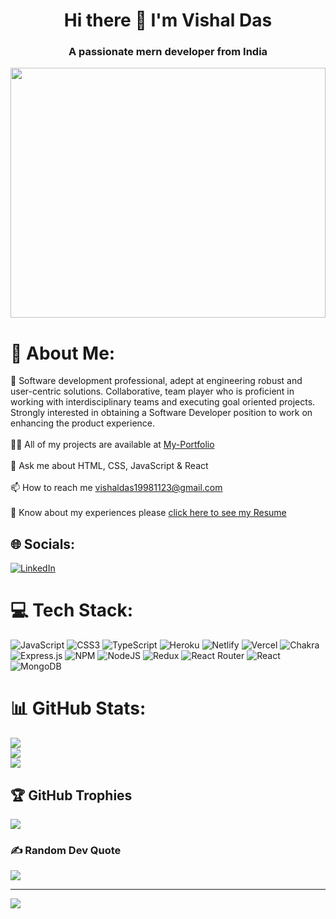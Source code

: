 <h1 align="center"> Hi there 👋  I'm Vishal Das</h1>
<h3 align="center">A passionate mern developer from India </h3>
<img width="100%" height="400" src="https://miro.medium.com/max/1400/0*FGD6BUzzZs1VJLuY.gif" alt"gif"/>

# 💫 About Me:

🌱 Software development professional, adept at engineering robust and user-centric solutions. Collaborative, team player who is proficient in working with interdisciplinary teams and executing goal oriented projects. Strongly interested in obtaining a Software Developer position to work on enhancing the product experience.<br><br>👨‍💻 All of my projects are available at <a href="https://vishal6566.github.io/"  target="blank"> My-Portfolio</a><br><br>💬 Ask me about HTML, CSS, JavaScript & React<br><br>📫 How to reach me vishaldas19981123@gmail.com<br><br>📄 Know about my experiences please <a href="https://drive.google.com/file/d/1HInMgzud6KmXGA84YLOrZTSE8FsMUc4X/view?usp=sharing" target="blank">click here to see my Resume</a>



## 🌐 Socials:
[![LinkedIn](https://img.shields.io/badge/LinkedIn-%230077B5.svg?logo=linkedin&logoColor=white)](https://linkedin.com/in/https://www.linkedin.com/in/vishal-das-5a2152176/) 

# 💻 Tech Stack:
![JavaScript](https://img.shields.io/badge/javascript-%23323330.svg?style=flat&logo=javascript&logoColor=%23F7DF1E) ![CSS3](https://img.shields.io/badge/css3-%231572B6.svg?style=flat&logo=css3&logoColor=white) ![TypeScript](https://img.shields.io/badge/typescript-%23007ACC.svg?style=flat&logo=typescript&logoColor=white) ![Heroku](https://img.shields.io/badge/heroku-%23430098.svg?style=flat&logo=heroku&logoColor=white) ![Netlify](https://img.shields.io/badge/netlify-%23000000.svg?style=flat&logo=netlify&logoColor=#00C7B7) ![Vercel](https://img.shields.io/badge/vercel-%23000000.svg?style=flat&logo=vercel&logoColor=white) ![Chakra](https://img.shields.io/badge/chakra-%234ED1C5.svg?style=flat&logo=chakraui&logoColor=white) ![Express.js](https://img.shields.io/badge/express.js-%23404d59.svg?style=flat&logo=express&logoColor=%2361DAFB) ![NPM](https://img.shields.io/badge/NPM-%23000000.svg?style=flat&logo=npm&logoColor=white) ![NodeJS](https://img.shields.io/badge/node.js-6DA55F?style=flat&logo=node.js&logoColor=white) ![Redux](https://img.shields.io/badge/redux-%23593d88.svg?style=flat&logo=redux&logoColor=white) ![React Router](https://img.shields.io/badge/React_Router-CA4245?style=flat&logo=react-router&logoColor=white) ![React](https://img.shields.io/badge/react-%2320232a.svg?style=flat&logo=react&logoColor=%2361DAFB) ![MongoDB](https://img.shields.io/badge/MongoDB-%234ea94b.svg?style=flat&logo=mongodb&logoColor=white)
# 📊 GitHub Stats:
![](https://github-readme-stats-git-masterrstaa-rickstaa.vercel.app/api?username=vishal6566)<br/>
![](https://github-readme-streak-stats.herokuapp.com/?user=vishal6566)<br/>
![](https://github-readme-stats-git-masterrstaa-rickstaa.vercel.app/api/top-langs/?username=vishal6566)

## 🏆 GitHub Trophies
![](https://github-profile-trophy.vercel.app/?username=vishal6566&theme=radical&no-frame=false&no-bg=true&margin-w=4)

### ✍️ Random Dev Quote
![](https://quotes-github-readme.vercel.app/api?type=horizontal&theme=radical)

---
[![](https://visitcount.itsvg.in/api?id=vishal6566&icon=0&color=0)](https://visitcount.itsvg.in)
